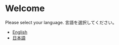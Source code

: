 # Welcome

Please select your language. 言語を選択してください。

* [English](https://docs.joholab.com/lab/v/en/)
* [日本語](https://docs.joholab.com/lab/v/ja/)

